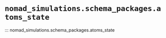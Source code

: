 
# `nomad_simulations.schema_packages.atoms_state`


::: nomad_simulations.schema_packages.atoms_state
